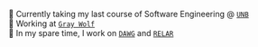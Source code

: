 🎒 Currently taking my last course of Software Engineering @ [`UNB`](http://unb.ca/)  
🐺 Working at [`Gray Wolf`](http://graywolfai.com/)  
🎹 In my spare time, I work on [`DAWG`](https://github.com/dawg/dawg) and [`RELAR`](https://relar.app/)  

<!--
✨ Check out my [website](https://jacobsmith.me/) ✨
**jsmith/jsmith** is a ✨ _special_ ✨ repository because its `README.md` (this file) appears on your GitHub profile.

Here are some ideas to get you started:

- 🔭 I’m currently working on ...
- 🌱 I’m currently learning ...
- 👯 I’m looking to collaborate on ...
- 🤔 I’m looking for help with ...
- 💬 Ask me about ...
- 📫 How to reach me: ...
- 😄 Pronouns: ...
- ⚡ Fun fact: ...
-->
